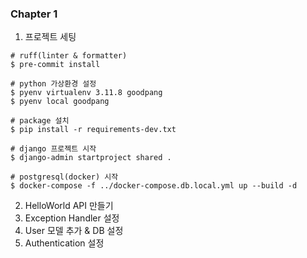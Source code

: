 ### Chapter 1
1. 프로젝트 세팅
```shell
# ruff(linter & formatter)
$ pre-commit install

# python 가상환경 설정
$ pyenv virtualenv 3.11.8 goodpang
$ pyenv local goodpang

# package 설치
$ pip install -r requirements-dev.txt

# django 프로젝트 시작
$ django-admin startproject shared . 

# postgresql(docker) 시작
$ docker-compose -f ../docker-compose.db.local.yml up --build -d
```
2. HelloWorld API 만들기
3. Exception Handler 설정
4. User 모델 추가 & DB 설정
5. Authentication 설정
